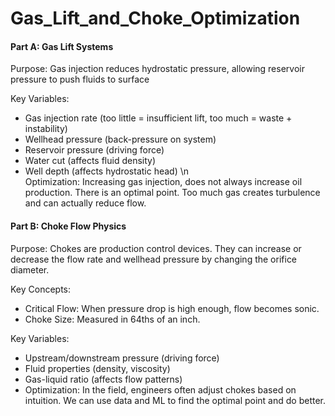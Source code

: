 # Gas_Lift_and_Choke_Optimization

#### Part A: Gas Lift Systems
Purpose: Gas injection reduces hydrostatic pressure, allowing reservoir pressure to push fluids to surface

Key Variables:
* Gas injection rate (too little = insufficient lift, too much = waste + instability)
* Wellhead pressure (back-pressure on system)
* Reservoir pressure (driving force)
* Water cut (affects fluid density)
* Well depth (affects hydrostatic head)
\n  
Optimization: Increasing gas injection, does not always increase oil production. There is an optimal point. Too much gas creates turbulence and can actually reduce flow.

#### Part B: Choke Flow Physics
Purpose: Chokes are production control devices. They can increase or decrease the flow rate and wellhead pressure by changing the orifice diameter.

Key Concepts:
* Critical Flow: When pressure drop is high enough, flow becomes sonic.
* Choke Size: Measured in 64ths of an inch.

Key Variables:

* Upstream/downstream pressure (driving force)
* Fluid properties (density, viscosity)
* Gas-liquid ratio (affects flow patterns)
* Optimization: In the field, engineers often adjust chokes based on intuition. We can use data and ML to find the optimal point and do better.
